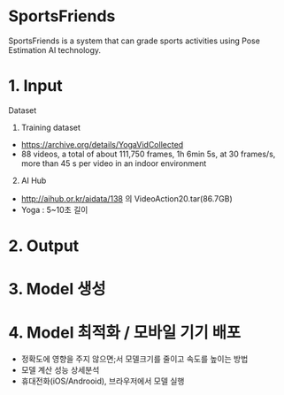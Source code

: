 # SportsFriends
SportsFriends is a system that can grade sports activities using Pose Estimation AI technology.

# 1. Input
Dataset 
1)	Training dataset 
-	https://archive.org/details/YogaVidCollected 
-	88 videos, a total of about 111,750 frames, 1h 6min 5s, at 30 frames/s, more than 45 s per video in an indoor environment 
2) AI Hub
- http://aihub.or.kr/aidata/138 의 VideoAction20.tar(86.7GB)
- Yoga : 5~10초 길이

# 2. Output

# 3. Model 생성

# 4. Model 최적화 / 모바일 기기 배포
- 정확도에 영향을 주지 않으면;서 모델크기를 줄이고 속도를 높이는 방법
- 모델 계산 성능 상세분석
- 휴대전화(iOS/Androoid), 브라우저에서 모델 실행

